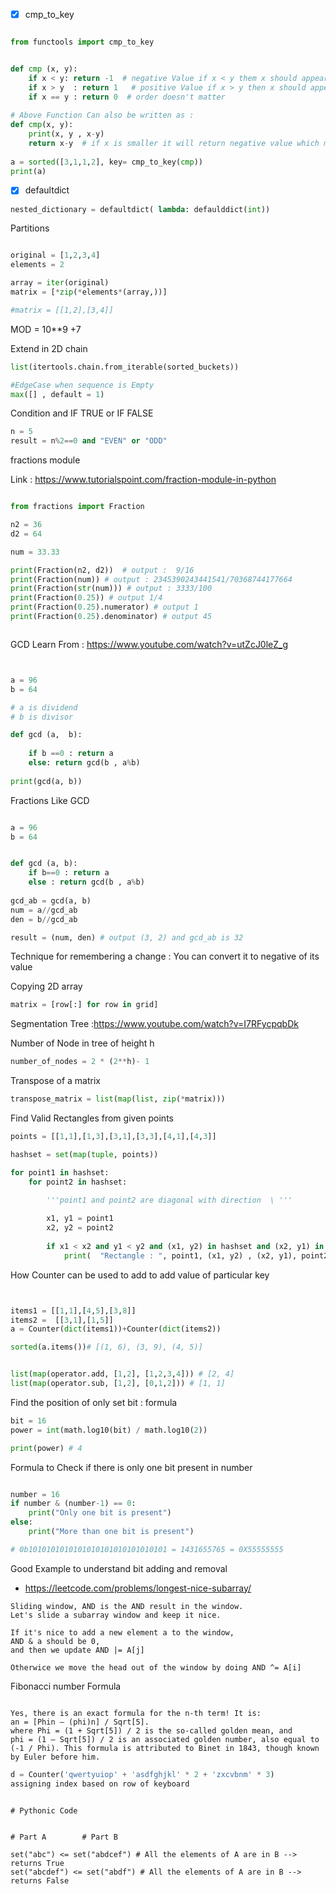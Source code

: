 - [x] cmp_to_key

```python

from functools import cmp_to_key


def cmp (x, y):
    if x < y: return -1  # negative Value if x < y them x should appear first
    if x > y  : return 1   # positive Value if x > y then x should appear last
    if x == y : return 0  # order doesn't matter
    
# Above Function Can also be written as :
def cmp(x, y):
    print(x, y , x-y)
    return x-y  # if x is smaller it will return negative value which means x should appear first
    
a = sorted([3,1,1,2], key= cmp_to_key(cmp))
print(a)
```

- [x] defaultdict

``` python
nested_dictionary = defaultdict( lambda: defaulddict(int))
```

Partitions
```python

original = [1,2,3,4]
elements = 2

array = iter(original)
matrix = [*zip(*elements*(array,))]

#matrix = [[1,2],[3,4]]

```

MOD = 10**9 +7

Extend in 2D chain

```python
list(itertools.chain.from_iterable(sorted_buckets))
```

```python
#EdgeCase when sequence is Empty 
max([] , default = 1)

```


Condition and IF TRUE or IF FALSE
```python
n = 5
result = n%2==0 and "EVEN" or "ODD"
```

fractions module 

Link : https://www.tutorialspoint.com/fraction-module-in-python
```python

from fractions import Fraction

n2 = 36
d2 = 64

num = 33.33

print(Fraction(n2, d2))  # output :  9/16
print(Fraction(num)) # output : 2345390243441541/70368744177664
print(Fraction(str(num))) # output : 3333/100
print(Fraction(0.25)) # output 1/4
print(Fraction(0.25).numerator) # output 1
print(Fraction(0.25).denominator) # output 45



```


GCD Learn From : https://www.youtube.com/watch?v=utZcJ0leZ_g

```python


a = 96
b = 64

# a is dividend
# b is divisor

def gcd (a,  b):
    
    if b ==0 : return a
    else: return gcd(b , a%b)
    
print(gcd(a, b))
```

Fractions Like GCD
```python

a = 96
b = 64


def gcd (a, b):
    if b==0 : return a 
    else : return gcd(b , a%b)
    
gcd_ab = gcd(a, b)
num = a//gcd_ab
den = b//gcd_ab

result = (num, den) # output (3, 2) and gcd_ab is 32

```


Technique for remembering a change : You can convert it to negative of its value

Copying 2D array
```python
matrix = [row[:] for row in grid]
```

Segmentation Tree :https://www.youtube.com/watch?v=I7RFycpqbDk


Number of Node in tree of  height h 
```python
number_of_nodes = 2 * (2**h)- 1
```

Transpose of a matrix 

```python
transpose_matrix = list(map(list, zip(*matrix)))
```

Find Valid Rectangles from given points
```python
points = [[1,1],[1,3],[3,1],[3,3],[4,1],[4,3]]

hashset = set(map(tuple, points))

for point1 in hashset:
    for point2 in hashset:
        
        '''point1 and point2 are diagonal with direction  \ '''

        x1, y1 = point1
        x2, y2 = point2
        
        if x1 < x2 and y1 < y2 and (x1, y2) in hashset and (x2, y1) in hashset:
            print(  "Rectangle : ", point1, (x1, y2) , (x2, y1), point2 )

```

How Counter can be used to add to add value of particular key

```python


items1 = [[1,1],[4,5],[3,8]]
items2 =  [[3,1],[1,5]]
a = Counter(dict(items1))+Counter(dict(items2))

sorted(a.items())# [(1, 6), (3, 9), (4, 5)]
```

```python

list(map(operator.add, [1,2], [1,2,3,4])) # [2, 4]
list(map(operator.sub, [1,2], [0,1,2])) # [1, 1]
```


Find the position of only set bit : formula 

```python
bit = 16
power = int(math.log10(bit) / math.log10(2))

print(power) # 4

```


Formula to Check if there is only one bit present in number

```python

number = 16
if number & (number-1) == 0:
    print("Only one bit is present")
else:
    print("More than one bit is present")

# 0b1010101010101010101010101010101 = 1431655765 = 0X55555555
```

Good Example to understand bit adding and removal
- https://leetcode.com/problems/longest-nice-subarray/

```text
Sliding window, AND is the AND result in the window.
Let's slide a subarray window and keep it nice.

If it's nice to add a new element a to the window,
AND & a should be 0,
and then we update AND |= A[j]

Otherwice we move the head out of the window by doing AND ^= A[i]
```

Fibonacci number Formula

```text

Yes, there is an exact formula for the n-th term! It is:
an = [Phin – (phi)n] / Sqrt[5].
where Phi = (1 + Sqrt[5]) / 2 is the so-called golden mean, and
phi = (1 – Sqrt[5]) / 2 is an associated golden number, also equal to (-1 / Phi). This formula is attributed to Binet in 1843, though known by Euler before him.

```

```python
d = Counter('qwertyuiop' + 'asdfghjkl' * 2 + 'zxcvbnm' * 3)
assigning index based on row of keyboard
```


```Check If all characters of string a present in string b

# Pythonic Code


# Part A        # Part B  

set("abc") <= set("abdcef") # All the elements of A are in B --> returns True
set("abcdef") <= set("abdf") # All the elements of A are in B --> returns False

```